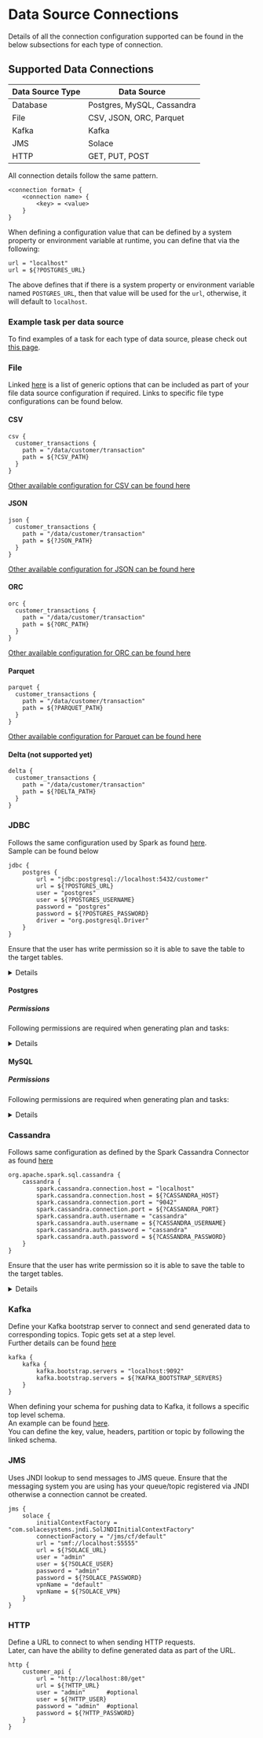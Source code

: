 # Data Source Connections

Details of all the connection configuration supported can be found in the below subsections for each type of connection.

## Supported Data Connections

| Data Source Type | Data Source                |
|------------------|----------------------------|
| Database         | Postgres, MySQL, Cassandra |
| File             | CSV, JSON, ORC, Parquet    |
| Kafka            | Kafka                      |
| JMS              | Solace                     |
| HTTP             | GET, PUT, POST             |

All connection details follow the same pattern.

```
<connection format> {
    <connection name> {
        <key> = <value>
    }
}
```

When defining a configuration value that can be defined by a system property or environment variable at runtime, you can
define that via the following:

```
url = "localhost"
url = ${?POSTGRES_URL}
```

The above defines that if there is a system property or environment variable named `POSTGRES_URL`, then that value will
be used for the `url`, otherwise, it will default to `localhost`.

### Example task per data source

To find examples of a task for each type of data source, please check out [this page](../sample/index.md).

### File

Linked [here](https://spark.apache.org/docs/latest/sql-data-sources-generic-options.html) is a list of generic options
that can be included as part of your file data source configuration if required. Links to specific file type
configurations can be found below.

#### CSV

```
csv {
  customer_transactions {
    path = "/data/customer/transaction"
    path = ${?CSV_PATH}
  }
}
```

[Other available configuration for CSV can be found here](https://spark.apache.org/docs/latest/sql-data-sources-csv.html#data-source-option)

#### JSON

```
json {
  customer_transactions {
    path = "/data/customer/transaction"
    path = ${?JSON_PATH}
  }
}
```

[Other available configuration for JSON can be found here](https://spark.apache.org/docs/latest/sql-data-sources-json.html#data-source-option)

#### ORC

```
orc {
  customer_transactions {
    path = "/data/customer/transaction"
    path = ${?ORC_PATH}
  }
}
```

[Other available configuration for ORC can be found here](https://spark.apache.org/docs/latest/sql-data-sources-orc.html#configuration)

#### Parquet

```
parquet {
  customer_transactions {
    path = "/data/customer/transaction"
    path = ${?PARQUET_PATH}
  }
}
```

[Other available configuration for Parquet can be found here](https://spark.apache.org/docs/latest/sql-data-sources-parquet.html#data-source-option)

#### Delta (not supported yet)

```
delta {
  customer_transactions {
    path = "/data/customer/transaction"
    path = ${?DELTA_PATH}
  }
}
```

### JDBC

Follows the same configuration used by Spark as
found [here](https://spark.apache.org/docs/latest/sql-data-sources-jdbc.html#data-source-option).  
Sample can be found below

```
jdbc {
    postgres {
        url = "jdbc:postgresql://localhost:5432/customer"
        url = ${?POSTGRES_URL}
        user = "postgres"
        user = ${?POSTGRES_USERNAME}
        password = "postgres"
        password = ${?POSTGRES_PASSWORD}
        driver = "org.postgresql.Driver"
    }
}
```

Ensure that the user has write permission so it is able to save the table to the target tables.
<details>

```sql
GRANT INSERT ON <schema>.<table> TO <user>;
```

</details>

#### Postgres

##### Permissions

Following permissions are required when generating plan and tasks:
<details>

```sql
GRANT SELECT ON information_schema.tables TO < user >;
GRANT SELECT ON information_schema.columns TO < user >;
GRANT SELECT ON information_schema.key_column_usage TO < user >;
GRANT SELECT ON information_schema.table_constraints TO < user >;
GRANT SELECT ON information_schema.constraint_column_usage TO < user >;
```

</details>

#### MySQL

##### Permissions

Following permissions are required when generating plan and tasks:
<details>

```sql
GRANT SELECT ON information_schema.columns TO < user >;
GRANT SELECT ON information_schema.statistics TO < user >;
GRANT SELECT ON information_schema.key_column_usage TO < user >;
```

</details>

### Cassandra

Follows same configuration as defined by the Spark Cassandra Connector as
found [here](https://github.com/datastax/spark-cassandra-connector/blob/master/doc/reference.md)

```
org.apache.spark.sql.cassandra {
    cassandra {
        spark.cassandra.connection.host = "localhost"
        spark.cassandra.connection.host = ${?CASSANDRA_HOST}
        spark.cassandra.connection.port = "9042"
        spark.cassandra.connection.port = ${?CASSANDRA_PORT}
        spark.cassandra.auth.username = "cassandra"
        spark.cassandra.auth.username = ${?CASSANDRA_USERNAME}
        spark.cassandra.auth.password = "cassandra"
        spark.cassandra.auth.password = ${?CASSANDRA_PASSWORD}
    }
}
```

Ensure that the user has write permission so it is able to save the table to the target tables.
<details>

```sql
GRANT INSERT ON <schema>.<table> TO <user>;
```

</details>

### Kafka

Define your Kafka bootstrap server to connect and send generated data to corresponding topics. Topic gets set at a step level.  
Further details can be found [here](https://spark.apache.org/docs/latest/structured-streaming-kafka-integration.html#writing-data-to-kafka)

```
kafka {
    kafka {
        kafka.bootstrap.servers = "localhost:9092"
        kafka.bootstrap.servers = ${?KAFKA_BOOTSTRAP_SERVERS}
    }
}
```
  
When defining your schema for pushing data to Kafka, it follows a specific top level schema.  
An example can be found [here](../sample/docker/data/custom/task/kafka/kafka-account-task.yaml).  
You can define the key, value, headers, partition or topic by following the linked schema.


### JMS

Uses JNDI lookup to send messages to JMS queue. Ensure that the messaging system you are using has your queue/topic
registered
via JNDI otherwise a connection cannot be created.

```
jms {
    solace {
        initialContextFactory = "com.solacesystems.jndi.SolJNDIInitialContextFactory"
        connectionFactory = "/jms/cf/default"
        url = "smf://localhost:55555"
        url = ${?SOLACE_URL}
        user = "admin"
        user = ${?SOLACE_USER}
        password = "admin"
        password = ${?SOLACE_PASSWORD}
        vpnName = "default"
        vpnName = ${?SOLACE_VPN}
    }
}
```

### HTTP

Define a URL to connect to when sending HTTP requests.  
Later, can have the ability to define generated data as part of the URL.

```
http {
    customer_api {
        url = "http://localhost:80/get"
        url = ${?HTTP_URL}
        user = "admin"      #optional
        user = ${?HTTP_USER}
        password = "admin"  #optional
        password = ${?HTTP_PASSWORD}
    }
}
```
